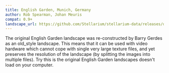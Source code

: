 ```yaml
---
title: English Garden, Munich, Germany
author: Rob Spearman, Johan Meuris
compat: 0.9+
landscape_url: https://github.com/Stellarium/stellarium-data/releases/download/landscapes/egarden_old_style.zip
---
```

The original English Garden landscape was re-constructed by Barry Gerdes as an old_style landscape.  This means that it can be used with video hardware which cannot cope with single very large texture files, and yet preserves the resolution of the landscape (by splitting the images into multiple files). Try this is the original English Garden landscapes doesn't load on your computer. 